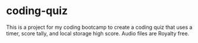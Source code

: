 # coding-quiz
This is a project for my coding bootcamp to create a coding quiz that uses a timer, score tally, and local storage high score. Audio files are Royalty free. 
